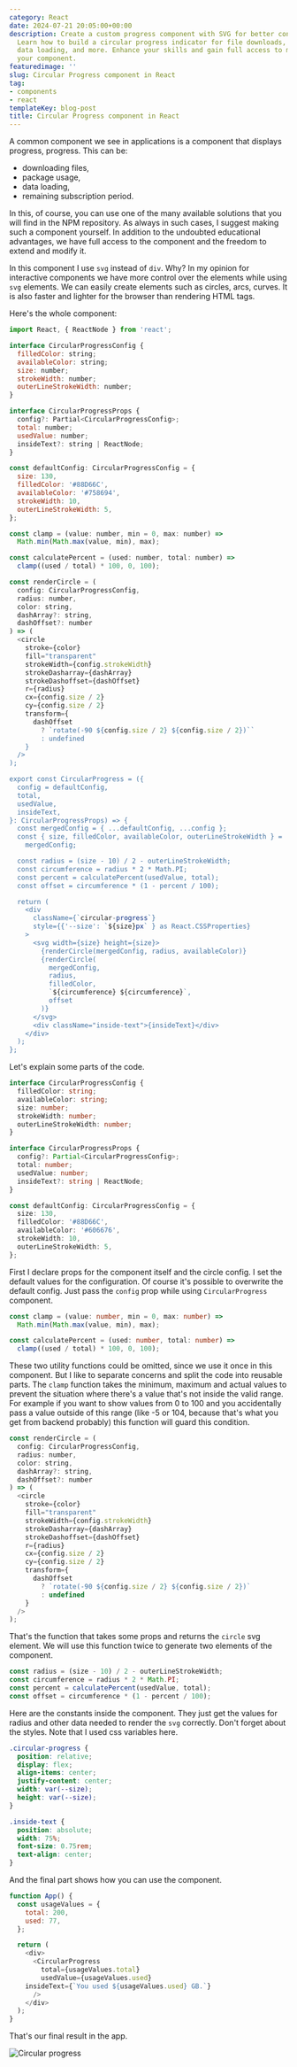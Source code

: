 ```yaml
---
category: React
date: 2024-07-21 20:05:00+00:00
description: Create a custom progress component with SVG for better control and performance.
  Learn how to build a circular progress indicator for file downloads, package usage,
  data loading, and more. Enhance your skills and gain full access to modify and extend
  your component.
featuredimage: ''
slug: Circular Progress component in React
tag:
- components
- react
templateKey: blog-post
title: Circular Progress component in React
---
```


A common component we see in applications is a component that displays progress, progress. This can be:
- downloading files,
- package usage,
- data loading,
- remaining subscription period.

In this, of course, you can use one of the many available solutions that you will find in the NPM repository. As always in such cases, I suggest making such a component yourself. In addition to the undoubted educational advantages, we have full access to the component and the freedom to extend and modify it.

In this component I use `svg` instead of `div`. Why? In my opinion for interactive components we have more control over the elements while using `svg` elements. We can easily create elements such as circles, arcs, curves. It is also faster and lighter for the browser than rendering HTML tags. 

Here's the whole component:

```javascript
import React, { ReactNode } from 'react';

interface CircularProgressConfig {
  filledColor: string;
  availableColor: string;
  size: number;
  strokeWidth: number;
  outerLineStrokeWidth: number;
}

interface CircularProgressProps {
  config?: Partial<CircularProgressConfig>;
  total: number;
  usedValue: number;
  insideText?: string | ReactNode;
}

const defaultConfig: CircularProgressConfig = {
  size: 130,
  filledColor: '#88D66C',
  availableColor: '#758694',
  strokeWidth: 10,
  outerLineStrokeWidth: 5,
};

const clamp = (value: number, min = 0, max: number) =>
  Math.min(Math.max(value, min), max);

const calculatePercent = (used: number, total: number) =>
  clamp((used / total) * 100, 0, 100);

const renderCircle = (
  config: CircularProgressConfig,
  radius: number,
  color: string,
  dashArray?: string,
  dashOffset?: number
) => (
  <circle
    stroke={color}
    fill="transparent"
    strokeWidth={config.strokeWidth}
    strokeDasharray={dashArray}
    strokeDashoffset={dashOffset}
    r={radius}
    cx={config.size / 2}
    cy={config.size / 2}
    transform={
      dashOffset
        ? `rotate(-90 ${config.size / 2} ${config.size / 2})``
        : undefined
    }
  />
);

export const CircularProgress = ({
  config = defaultConfig,
  total,
  usedValue,
  insideText,
}: CircularProgressProps) => {
  const mergedConfig = { ...defaultConfig, ...config };
  const { size, filledColor, availableColor, outerLineStrokeWidth } =
    mergedConfig;

  const radius = (size - 10) / 2 - outerLineStrokeWidth;
  const circumference = radius * 2 * Math.PI;
  const percent = calculatePercent(usedValue, total);
  const offset = circumference * (1 - percent / 100);

  return (
    <div
      className={`circular-progress`}
      style={{'--size': `${size}px` } as React.CSSProperties}
    >
      <svg width={size} height={size}>
        {renderCircle(mergedConfig, radius, availableColor)}
        {renderCircle(
          mergedConfig,
          radius,
          filledColor,
          `${circumference} ${circumference}`,
          offset
        )}
      </svg>
      <div className="inside-text">{insideText}</div>
    </div>
  );
};
```

Let's explain some parts of the code.

```typescript
interface CircularProgressConfig {
  filledColor: string;
  availableColor: string;
  size: number;
  strokeWidth: number;
  outerLineStrokeWidth: number;
}

interface CircularProgressProps {
  config?: Partial<CircularProgressConfig>;
  total: number;
  usedValue: number;
  insideText?: string | ReactNode;
}

const defaultConfig: CircularProgressConfig = {
  size: 130,
  filledColor: '#88D66C',
  availableColor: '#606676',
  strokeWidth: 10,
  outerLineStrokeWidth: 5,
};
```
First I declare props for the component itself and the circle config. I set the default values for the configuration. Of course it's possible to overwrite the default config. Just pass the `config` prop while using `CircularProgress` component.

```typescript
const clamp = (value: number, min = 0, max: number) =>
  Math.min(Math.max(value, min), max);

const calculatePercent = (used: number, total: number) =>
  clamp((used / total) * 100, 0, 100);
```

These two utility functions could be omitted, since we use it once in this component. But I like to separate concerns and split the code into reusable parts. The `clamp` function takes the minimum, maximum and actual values to prevent the situation where there's a value that's not inside the valid range. For example if you want to show values from 0 to 100 and you accidentally pass a value outside of this range (like -5 or 104, because that's what you get from backend probably) this function will guard this condition. 

```javascript
const renderCircle = (
  config: CircularProgressConfig,
  radius: number,
  color: string,
  dashArray?: string,
  dashOffset?: number
) => (
  <circle
    stroke={color}
    fill="transparent"
    strokeWidth={config.strokeWidth}
    strokeDasharray={dashArray}
    strokeDashoffset={dashOffset}
    r={radius}
    cx={config.size / 2}
    cy={config.size / 2}
    transform={
      dashOffset
        ? `rotate(-90 ${config.size / 2} ${config.size / 2})`
        : undefined
    }
  />
);
```

That's the function that takes some props and returns the `circle` svg element. We will use this function twice to generate two elements of the component.

```typescript
const radius = (size - 10) / 2 - outerLineStrokeWidth;
const circumference = radius * 2 * Math.PI;
const percent = calculatePercent(usedValue, total);
const offset = circumference * (1 - percent / 100);
```

Here are the constants inside the component. They just get the values for radius and other data needed to render the `svg` correctly.
Don't forget about the styles. Note that I used css variables here.

```css
.circular-progress {
  position: relative;
  display: flex;
  align-items: center;
  justify-content: center;
  width: var(--size);
  height: var(--size);
}

.inside-text {
  position: absolute;
  width: 75%;
  font-size: 0.75rem;
  text-align: center;
}
```
And the final part shows how you can use the component.

```javascript
function App() {
  const usageValues = {
    total: 200,
    used: 77,
  };

  return (
    <div>
      <CircularProgress
        total={usageValues.total}
        usedValue={usageValues.used}
	insideText={`You used ${usageValues.used} GB.`}
      />
    </div>
  );
}
```
That's our final result in the app.

![Circular progress](/assets/circular_progress_0.png)